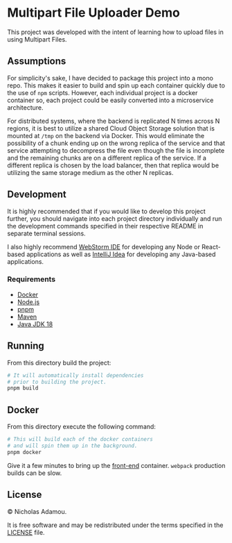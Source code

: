 # Multipart File Uploader Demo

This project was developed with the intent of learning how to upload files in using Multipart Files.

## Assumptions

For simplicity's sake, I have decided to package this project into a mono repo. This makes it easier to build and spin up each container quickly due to the use of `npm` scripts. However, each individual project is a docker container so, each project could be easily converted into a microservice architecture.

For distributed systems, where the backend is replicated N times across N regions, it is best to utilize a shared Cloud Object Storage solution that is mounted at `/tmp` on the backend via Docker. This would eliminate the possibility of a chunk ending up on the wrong replica of the service and that service attempting to decompress the file even though the file is incomplete and the remaining chunks are on a different replica of the service. If a different replica is chosen by the load balancer, then that replica would be utilizing the same storage medium as the other N replicas.

## Development

It is highly recommended that if you would like to develop this project further, you should navigate into each project directory individually and run the development commands specified in their respective README in separate terminal sessions.

I also highly recommend [WebStorm IDE](https://www.jetbrains.com/webstorm/) for developing any Node or React-based applications as well as [IntelliJ Idea](https://www.jetbrains.com/idea/) for developing any Java-based applications.

### Requirements

- [Docker](http://docker.com/)
- [Node.js](https://nodejs.org/en/)
- [pnpm](https://pnpm.io/)
- [Maven](https://maven.apache.org/)
- [Java JDK 18](https://www.oracle.com/java/technologies/downloads/)

## Running

From this directory build the project:

```bash
# It will automatically install dependencies
# prior to building the project.
pnpm build
```

## Docker

From this directory execute the following command:

```bash
# This will build each of the docker containers
# and will spin them up in the background.
pnpm docker
```

Give it a few minutes to bring up the [front-end](/front-end) container. `webpack` production builds can be slow.

## License

© Nicholas Adamou.

It is free software and may be redistributed under the terms specified in the [LICENSE] file.

[license]: LICENSE
